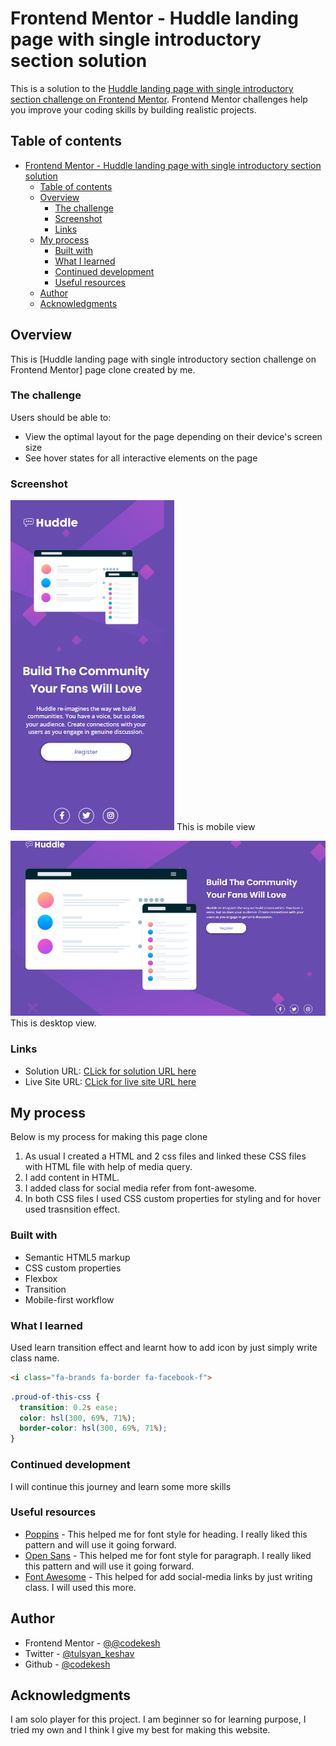 # Frontend Mentor - Huddle landing page with single introductory section solution

This is a solution to the [Huddle landing page with single introductory section challenge on Frontend Mentor](https://www.frontendmentor.io/challenges/huddle-landing-page-with-a-single-introductory-section-B_2Wvxgi0). Frontend Mentor challenges help you improve your coding skills by building realistic projects. 

## Table of contents

- [Frontend Mentor - Huddle landing page with single introductory section solution](#frontend-mentor---huddle-landing-page-with-single-introductory-section-solution)
  - [Table of contents](#table-of-contents)
  - [Overview](#overview)
    - [The challenge](#the-challenge)
    - [Screenshot](#screenshot)
    - [Links](#links)
  - [My process](#my-process)
    - [Built with](#built-with)
    - [What I learned](#what-i-learned)
    - [Continued development](#continued-development)
    - [Useful resources](#useful-resources)
  - [Author](#author)
  - [Acknowledgments](#acknowledgments)

## Overview

This is [Huddle landing page with single introductory section challenge on Frontend Mentor] page clone created by me.

### The challenge

Users should be able to:

- View the optimal layout for the page depending on their device's screen size
- See hover states for all interactive elements on the page

### Screenshot

![](./Screenshots/Screenshot_mobile.png)
This is mobile view


![](./Screenshots/Screenshot_desktop.png)
This is desktop view.

### Links

- Solution URL: [CLick for solution URL here](https://github.com/codekesh/Huddle-landing-page-with-a-single-introductory-section.git)
- Live Site URL: [CLick for live site URL here](https://codekesh.github.io/Huddle-landing-page-with-a-single-introductory-section/)

## My process
Below is my process for making this page clone
1. As usual I created a HTML and 2 css files and linked these CSS files with HTML file with help of media query.
2. I add content in HTML.
3. I added class for social media refer from font-awesome.
4. In both CSS files I used CSS custom properties for styling and for hover used trasnsition effect.

### Built with

- Semantic HTML5 markup
- CSS custom properties
- Flexbox
- Transition
- Mobile-first workflow

### What I learned
Used learn transition effect and learnt how to add icon by just simply write class name.

```html
<i class="fa-brands fa-border fa-facebook-f">
```
```css
.proud-of-this-css {
  transition: 0.2s ease;
  color: hsl(300, 69%, 71%);
  border-color: hsl(300, 69%, 71%);
}
```

### Continued development
I will continue this journey and learn some more skills 

### Useful resources

- [Poppins](https://fonts.google.com/specimen/Poppins) - This helped me for font style for heading. I really liked this pattern and will use it going forward.
- [Open Sans](https://fonts.google.com/specimen/Open+Sans) - This helped me for font style for paragraph. I really liked this pattern and will use it going forward.
- [Font Awesome](https://fontawesome.com/) - This helped for add social-media links by just writing class. I will used this more.
  
## Author

- Frontend Mentor - [@@codekesh](https://www.frontendmentor.io/profile/codekesh)
- Twitter - [@tulsyan_keshav](https://twitter.com/tulsyan_keshav)
- Github - [@codekesh](https://github.com/codekesh)

## Acknowledgments
I am solo player for this project. I am beginner so for learning purpose, I tried my own and I think I give my best for making this website.
